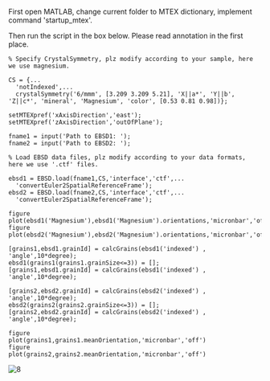 First open MATLAB, change current folder to MTEX dictionary, implement command 'startup_mtex'.

Then run the script in the box below. Please read annotation in the first place.

```
% Specify CrystalSymmetry, plz modify according to your sample, here we use magnesium.

CS = {... 
  'notIndexed',...
  crystalSymmetry('6/mmm', [3.209 3.209 5.21], 'X||a*', 'Y||b', 'Z||c*', 'mineral', 'Magnesium', 'color', [0.53 0.81 0.98])};

setMTEXpref('xAxisDirection','east');
setMTEXpref('zAxisDirection','outOfPlane');

fname1 = input('Path to EBSD1: ');
fname2 = input('Path to EBSD2: ');

% Load EBSD data files, plz modify according to your data formats, here we use '.ctf' files.

ebsd1 = EBSD.load(fname1,CS,'interface','ctf',...
  'convertEuler2SpatialReferenceFrame');
ebsd2 = EBSD.load(fname2,CS,'interface','ctf',...
  'convertEuler2SpatialReferenceFrame');

figure
plot(ebsd1('Magnesium'),ebsd1('Magnesium').orientations,'micronbar','off');
figure
plot(ebsd2('Magnesium'),ebsd2('Magnesium').orientations,'micronbar','off');
```

```
[grains1,ebsd1.grainId] = calcGrains(ebsd1('indexed') , 'angle',10*degree);
ebsd1(grains1(grains1.grainSize<=3)) = [];
[grains1,ebsd1.grainId] = calcGrains(ebsd1('indexed') , 'angle',10*degree);

[grains2,ebsd2.grainId] = calcGrains(ebsd2('indexed') , 'angle',10*degree);
ebsd2(grains2(grains2.grainSize<=3)) = [];
[grains2,ebsd2.grainId] = calcGrains(ebsd2('indexed') , 'angle',10*degree);

figure
plot(grains1,grains1.meanOrientation,'micronbar','off')
figure
plot(grains2,grains2.meanOrientation,'micronbar','off')
```
![8](https://github.com/TrackRex/Track-Rex/assets/161822160/7b8f59f6-d946-40ba-aa03-7fd105af24bc)


